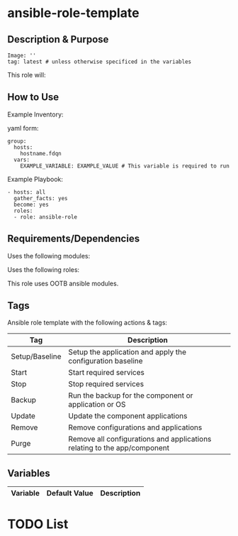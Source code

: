 # ansible-role-template

## Description & Purpose

```
Image: ''
tag: latest # unless otherwise specificed in the variables
```

This role will:

## How to Use

Example Inventory:

yaml form:
```
group:
  hosts:
    hostname.fdqn
  vars:
    EXAMPLE_VARIABLE: EXAMPLE_VALUE # This variable is required to run
```

Example Playbook:

```
- hosts: all 
  gather_facts: yes
  become: yes
  roles:
  - role: ansible-role
```

## Requirements/Dependencies
Uses the following modules:

Uses the following roles:

This role uses OOTB ansible modules. 


## Tags
Ansible role template with the following actions & tags:

Tag | Description
--- | ---
Setup/Baseline | Setup the application and apply the configuration baseline
Start | Start required services
Stop | Stop required services
Backup | Run the backup for the component or application or OS
Update | Update the component applications
Remove | Remove configurations and applications
Purge | Remove all configurations and applications relating to the app/component

## Variables
Variable | Default Value | Description
---|---|---

# TODO List
